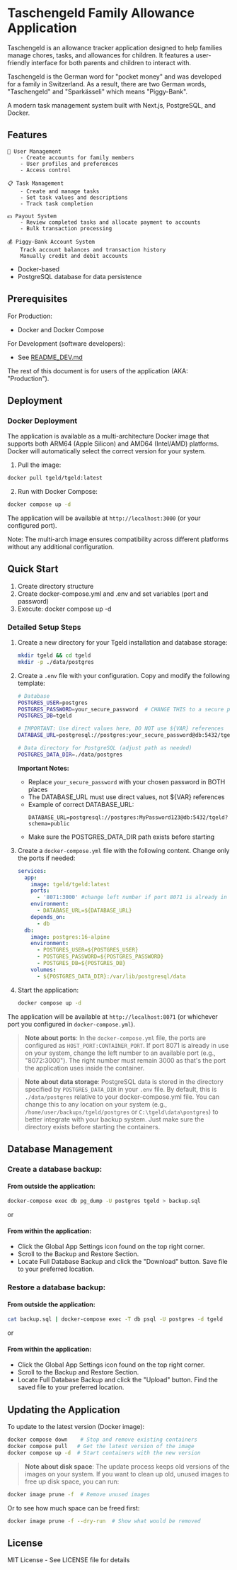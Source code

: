 # Taschengeld Family Allowance Application

Taschengeld is an allowance tracker application designed to help families manage chores, tasks, and allowances for children. It features a user-friendly interface for both parents and children to interact with.

Taschengeld is the German word for "pocket money" and was developed for a family in Switzerland. As a result, there are two German words, "Taschengeld" and "Sparkässeli" which means "Piggy-Bank".

A modern task management system built with Next.js, PostgreSQL, and Docker.

## Features

    👥 User Management
        - Create accounts for family members
        - User profiles and preferences
        - Access control

    📋 Task Management
        - Create and manage tasks
        - Set task values and descriptions
        - Track task completion

    💵 Payout System
        - Review completed tasks and allocate payment to accounts
        - Bulk transaction processing

    💰 Piggy-Bank Account System
        Track account balances and transaction history
        Manually credit and debit accounts

- Docker-based
- PostgreSQL database for data persistence

## Prerequisites

For Production:

- Docker and Docker Compose

For Development (software developers):

- See [README_DEV.md](README_DEV.md)

The rest of this document is for users of the application (AKA: "Production").

## Deployment

### Docker Deployment

The application is available as a multi-architecture Docker image that supports both ARM64 (Apple Silicon) and AMD64 (Intel/AMD) platforms. Docker will automatically select the correct version for your system.

1. Pull the image:
```bash
docker pull tgeld/tgeld:latest
```

2. Run with Docker Compose:
```bash
docker compose up -d
```

The application will be available at `http://localhost:3000` (or your configured port).

Note: The multi-arch image ensures compatibility across different platforms without any additional configuration.

## Quick Start

1. Create directory structure
2. Create docker-compose.yml and .env and set variables (port and password)
3. Execute: docker compose up -d

### Detailed Setup Steps

1. Create a new directory for your Tgeld installation and database storage:

   ```bash
   mkdir tgeld && cd tgeld
   mkdir -p ./data/postgres
   ```

2. Create a `.env` file with your configuration. Copy and modify the following template:

   ```bash
   # Database
   POSTGRES_USER=postgres
   POSTGRES_PASSWORD=your_secure_password  # CHANGE THIS to a secure password
   POSTGRES_DB=tgeld
   
   # IMPORTANT: Use direct values here, DO NOT use ${VAR} references
   DATABASE_URL=postgresql://postgres:your_secure_password@db:5432/tgeld?schema=public
   
   # Data directory for PostgreSQL (adjust path as needed)
   POSTGRES_DATA_DIR=./data/postgres
   ```

   **Important Notes:**
   - Replace `your_secure_password` with your chosen password in BOTH places
   - The DATABASE_URL must use direct values, not ${VAR} references
   - Example of correct DATABASE_URL:
     ```
     DATABASE_URL=postgresql://postgres:MyPassword123@db:5432/tgeld?schema=public
     ```
   - Make sure the POSTGRES_DATA_DIR path exists before starting

3. Create a `docker-compose.yml` file with the following content. Change only the ports if needed:

   ```yaml
   services:
     app:
       image: tgeld/tgeld:latest
       ports:
         - '8071:3000' #change left number if port 8071 is already in use on your system (e.g., "8072:3000")
       environment:
         - DATABASE_URL=${DATABASE_URL}
       depends_on:
         - db
     db:
       image: postgres:16-alpine
       environment:
         - POSTGRES_USER=${POSTGRES_USER}
         - POSTGRES_PASSWORD=${POSTGRES_PASSWORD}
         - POSTGRES_DB=${POSTGRES_DB}
       volumes:
         - ${POSTGRES_DATA_DIR}:/var/lib/postgresql/data
   ```

4. Start the application:
   ```bash
   docker compose up -d
   ```

The application will be available at `http://localhost:8071` (or whichever port you configured in `docker-compose.yml`).

> **Note about ports**: In the `docker-compose.yml` file, the ports are configured as `HOST_PORT:CONTAINER_PORT`. If port 8071 is already in use on your system, change the left number to an available port (e.g., "8072:3000"). The right number must remain 3000 as that's the port the application uses inside the container.

> **Note about data storage**: PostgreSQL data is stored in the directory specified by `POSTGRES_DATA_DIR` in your `.env` file. By default, this is `./data/postgres` relative to your docker-compose.yml file. You can change this to any location on your system (e.g., `/home/user/backups/tgeld/postgres` or `C:\tgeld\data\postgres`) to better integrate with your backup system. Just make sure the directory exists before starting the containers.

## Database Management

### Create a database backup:

#### From outside the application:

```bash
docker-compose exec db pg_dump -U postgres tgeld > backup.sql
```

or

#### From within the application:

- Click the Global App Settings icon found on the top right corner.
- Scroll to the Backup and Restore Section.
- Locate Full Database Backup and click the "Download" button. Save file to your preferred location.

### Restore a database backup:

#### From outside the application:

```bash
cat backup.sql | docker-compose exec -T db psql -U postgres -d tgeld
```

or

#### From within the application:

- Click the Global App Settings icon found on the top right corner.
- Scroll to the Backup and Restore Section.
- Locate Full Database Backup and click the "Upload" button. Find the saved file to your preferred location.

## Updating the Application

To update to the latest version (Docker image):

```bash
docker compose down    # Stop and remove existing containers
docker compose pull   # Get the latest version of the image
docker compose up -d  # Start containers with the new version
```

> **Note about disk space**: The update process keeps old versions of the images on your system. If you want to clean up old, unused images to free up disk space, you can run:

```bash
docker image prune -f  # Remove unused images
```

Or to see how much space can be freed first:

```bash
docker image prune -f --dry-run  # Show what would be removed
```

## License

MIT License - See LICENSE file for details
